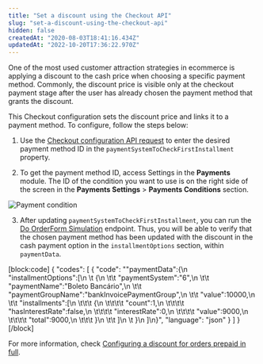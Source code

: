 ```yaml
---
title: "Set a discount using the Checkout API"
slug: "set-a-discount-using-the-checkout-api"
hidden: false
createdAt: "2020-08-03T18:41:16.434Z"
updatedAt: "2022-10-20T17:36:22.970Z"
---
```


One of the most used customer attraction strategies in ecommerce is applying a discount to the cash price when choosing a specific payment method. Commonly, the discount price is visible only at the checkout payment stage after the user has already chosen the payment method that grants the discount.

This Checkout configuration sets the discount price and links it to a payment method. To configure, follow the steps below:

1. Use the [Checkout configuration API request](https://developers.vtex.com/vtex-rest-api/reference/configuration#updateorderformconfiguration) to enter the desired payment method ID in the `paymentSystemToCheckFirstInstallment` property.

2. To get the payment method ID, access Settings in the **Payments** module. The ID of the condition you want to use is on the right side of the screen in the **Payments Settings** > **Payments Conditions** section.

![Payment condition](https://cdn.jsdelivr.net/gh/vtexdocs/dev-portal-content@main/docs/guides/Checkout/discounts/set-a-discount-using-the-checkout-api-0_17.png)

3. After updating `paymentSystemToCheckFirstInstallment`, you can run the [Do OrderForm Simulation](ref:fulfillment-simulation) endpoint. Thus, you will be able to verify that the chosen payment method has been updated with the discount in the cash payment option in the `installmentOptions` section, within `paymentData`.

[block:code]
{
  "codes": [
    {
      "code": "\"paymentData\":{\n    \"installmentOptions\":[\n   \t {\n   \t\t \"paymentSystem\":\"6\",\n   \t\t \"paymentName\":\"Boleto Bancário\",\n   \t\t \"paymentGroupName\":\"bankInvoicePaymentGroup\",\n   \t\t \"value\":10000,\n   \t\t \"installments\":[\n   \t\t\t {\n   \t\t\t\t \"count\":1,\n   \t\t\t\t \"hasInterestRate\":false,\n   \t\t\t\t \"interestRate\":0,\n   \t\t\t\t \"value\":9000,\n   \t\t\t\t \"total\":9000,\n   \t\t\t }\n   \t\t ]\n   \t }\n    ]\n}",
      "language": "json"
    }
  ]
}
[/block]

For more information, check [Configuring a discount for orders prepaid in full](https://help.vtex.com/en/tutorial/configurar-desconto-de-preco-a-vista--7Lfcj9Wb5dpYfA2gKkACIt).

